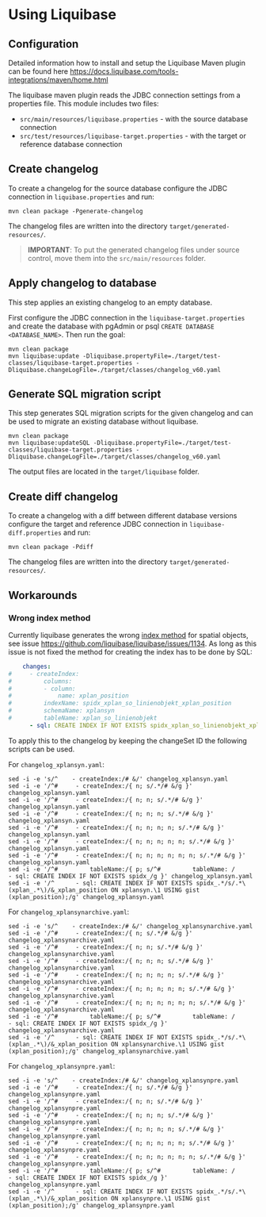 # Using Liquibase

## Configuration

Detailed information how to install and setup the Liquibase Maven plugin can be found here https://docs.liquibase.com/tools-integrations/maven/home.html

The liquibase maven plugin reads the JDBC connection settings from a properties file.
This module includes two files: 
- `src/main/resources/liquibase.properties` - with the source database connection 
- `src/test/resources/liquibase-target.properties` - with the target or reference database connection

## Create changelog

To create a changelog for the source database configure the JDBC connection in `liquibase.properties` and run: 

    mvn clean package -Pgenerate-changelog

The changelog files are written into the directory `target/generated-resources/`.

> **IMPORTANT**: To put the generated changelog files under source control, move them into the `src/main/resources` folder.

## Apply changelog to database

This step applies an existing changelog to an empty database.

First configure the JDBC connection in the `liquibase-target.properties` and create the database with pgAdmin or psql `CREATE DATABASE <DATABASE_NAME>`. Then run the goal:  

    mvn clean package
    mvn liquibase:update -Dliquibase.propertyFile=./target/test-classes/liquibase-target.properties -Dliquibase.changeLogFile=./target/classes/changelog_v60.yaml 

## Generate SQL migration script

This step generates SQL migration scripts for the given changelog and can be used to migrate an existing database without liquibase.

    mvn clean package
    mvn liquibase:updateSQL -Dliquibase.propertyFile=./target/test-classes/liquibase-target.properties -Dliquibase.changeLogFile=./target/classes/changelog_v60.yaml 

The output files are located in the `target/liquibase` folder.

## Create diff changelog

To create a changelog with a diff between different database versions configure the target and reference JDBC connection in `liquibase-diff.properties` and run:

    mvn clean package -Pdiff

The changelog files are written into the directory `target/generated-resources/`.

## Workarounds

### Wrong index method 

Currently liquibase generates the wrong [index method](https://www.postgresql.org/docs/13/sql-createindex.html) for spatial objects, see issue https://github.com/liquibase/liquibase/issues/1134.
As long as this issue is not fixed the method for creating the index has to be done by SQL:

```yaml
    changes:
#     - createIndex:
#         columns:
#         - column:
#             name: xplan_position
#         indexName: spidx_xplan_so_linienobjekt_xplan_position
#         schemaName: xplansyn
#         tableName: xplan_so_linienobjekt
      - sql: CREATE INDEX IF NOT EXISTS spidx_xplan_so_linienobjekt_xplan_position ON xplansyn.xplan_so_linienobjekt USING gist (xplan_position);
```

To apply this to the changelog by keeping the changeSet ID the following scripts can be used.

For `changelog_xplansyn.yaml`:

```shell
sed -i -e 's/^    - createIndex:/# &/' changelog_xplansyn.yaml
sed -i -e '/^#     - createIndex:/{ n; s/.*/# &/g }' changelog_xplansyn.yaml
sed -i -e '/^#     - createIndex:/{ n; n; s/.*/# &/g }' changelog_xplansyn.yaml
sed -i -e '/^#     - createIndex:/{ n; n; n; s/.*/# &/g }' changelog_xplansyn.yaml
sed -i -e '/^#     - createIndex:/{ n; n; n; n; s/.*/# &/g }' changelog_xplansyn.yaml
sed -i -e '/^#     - createIndex:/{ n; n; n; n; n; s/.*/# &/g }' changelog_xplansyn.yaml
sed -i -e '/^#     - createIndex:/{ n; n; n; n; n; n; s/.*/# &/g }' changelog_xplansyn.yaml
sed -i -e '/^#         tableName:/{ p; s/^#         tableName: /      - sql: CREATE INDEX IF NOT EXISTS spidx_/g }' changelog_xplansyn.yaml
sed -i -e '/^      - sql: CREATE INDEX IF NOT EXISTS spidx_.*/s/.*\(xplan_.*\)/&_xplan_position ON xplansyn.\1 USING gist (xplan_position);/g' changelog_xplansyn.yaml
```

For `changelog_xplansynarchive.yaml`:

```shell
sed -i -e 's/^    - createIndex:/# &/' changelog_xplansynarchive.yaml
sed -i -e '/^#     - createIndex:/{ n; s/.*/# &/g }' changelog_xplansynarchive.yaml
sed -i -e '/^#     - createIndex:/{ n; n; s/.*/# &/g }' changelog_xplansynarchive.yaml
sed -i -e '/^#     - createIndex:/{ n; n; n; s/.*/# &/g }' changelog_xplansynarchive.yaml
sed -i -e '/^#     - createIndex:/{ n; n; n; n; s/.*/# &/g }' changelog_xplansynarchive.yaml
sed -i -e '/^#     - createIndex:/{ n; n; n; n; n; s/.*/# &/g }' changelog_xplansynarchive.yaml
sed -i -e '/^#     - createIndex:/{ n; n; n; n; n; n; s/.*/# &/g }' changelog_xplansynarchive.yaml
sed -i -e '/^#         tableName:/{ p; s/^#         tableName: /      - sql: CREATE INDEX IF NOT EXISTS spidx_/g }' changelog_xplansynarchive.yaml
sed -i -e '/^      - sql: CREATE INDEX IF NOT EXISTS spidx_.*/s/.*\(xplan_.*\)/&_xplan_position ON xplansynarchive.\1 USING gist (xplan_position);/g' changelog_xplansynarchive.yaml
```

For `changelog_xplansynpre.yaml`:

```shell
sed -i -e 's/^    - createIndex:/# &/' changelog_xplansynpre.yaml
sed -i -e '/^#     - createIndex:/{ n; s/.*/# &/g }' changelog_xplansynpre.yaml
sed -i -e '/^#     - createIndex:/{ n; n; s/.*/# &/g }' changelog_xplansynpre.yaml
sed -i -e '/^#     - createIndex:/{ n; n; n; s/.*/# &/g }' changelog_xplansynpre.yaml
sed -i -e '/^#     - createIndex:/{ n; n; n; n; s/.*/# &/g }' changelog_xplansynpre.yaml
sed -i -e '/^#     - createIndex:/{ n; n; n; n; n; s/.*/# &/g }' changelog_xplansynpre.yaml
sed -i -e '/^#     - createIndex:/{ n; n; n; n; n; n; s/.*/# &/g }' changelog_xplansynpre.yaml
sed -i -e '/^#         tableName:/{ p; s/^#         tableName: /      - sql: CREATE INDEX IF NOT EXISTS spidx_/g }' changelog_xplansynpre.yaml
sed -i -e '/^      - sql: CREATE INDEX IF NOT EXISTS spidx_.*/s/.*\(xplan_.*\)/&_xplan_position ON xplansynpre.\1 USING gist (xplan_position);/g' changelog_xplansynpre.yaml
```